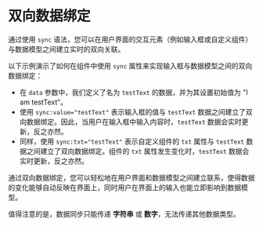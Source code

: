 # 双向数据绑定

通过使用 `sync` 语法，您可以在用户界面的交互元素（例如输入框或自定义组件）与数据模型之间建立实时的双向关联。

以下示例演示了如何在组件中使用 `sync` 属性来实现输入框与数据模型之间的双向数据绑定：

- 在 `data` 参数中，我们定义了名为 `testText` 的数据，并为其设置初始值为 "I am testText"。
- 使用 `sync:value="testText"` 表示输入框的值与 `testText` 数据之间建立了双向数据绑定。因此，当用户在输入框中输入内容时，`testText` 数据会实时更新，反之亦然。
- 同样，使用 `sync:txt="testText"` 表示自定义组件的 `txt` 属性与 `testText` 数据之间建立了双向数据绑定。组件的 `txt` 属性发生变化时，`testText` 数据会实时更新，反之亦然。

通过双向数据绑定，您可以轻松地在用户界面和数据模型之间建立联系，使得数据的变化能够自动反映在界面上，同时用户在界面上的输入也能立即影响到数据模型。

值得注意的是，数据同步只能传递 **字符串** 或 **数字**，无法传递其他数据类型。

<a href="../../publics/examples/sync/demo.html" preview demo></a>
<a href="../../publics/examples/sync/test-demo.html" main demo></a>
<a href="../../publics/examples/sync/custom-input.html" demo></a>